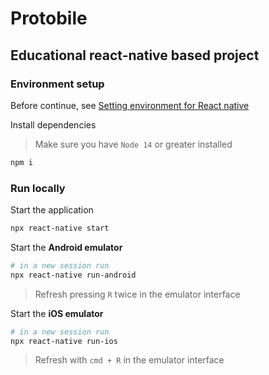 # Protobile

## Educational react-native based project

### Environment setup

Before continue, see [Setting environment for React native](https://reactnative.dev/docs/environment-setup)

Install dependencies

> Make sure you have `Node 14` or greater installed

```sh
npm i
```

### Run locally

Start the application

```sh
npx react-native start
```

Start the **Android emulator**

```sh
# in a new session run
npx react-native run-android
```

> Refresh pressing `R` twice in the emulator interface

Start the **iOS emulator**

```sh
# in a new session run
npx react-native run-ios
```

> Refresh with `cmd + R` in the emulator interface

